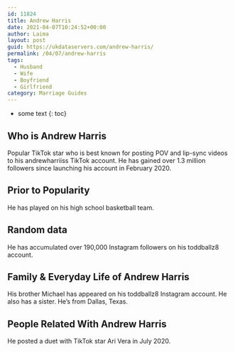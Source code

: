 ```yaml
---
id: 11824
title: Andrew Harris
date: 2021-04-07T10:24:52+00:00
author: Laima
layout: post
guid: https://ukdataservers.com/andrew-harris/
permalink: /04/07/andrew-harris
tags:
  - Husband
  - Wife
  - Boyfriend
  - Girlfriend
category: Marriage Guides
---
```


* some text
{: toc}


## Who is Andrew Harris
                  
                  
                  
Popular TikTok star who is best known for posting POV and lip-sync videos to his andrewharriiss TikTok account. He has gained over 1.3 million followers since launching his account in February 2020. 
                  
              
            
              
            
                
                
                
## Prior to Popularity
                  
                  
                  
He has played on his high school basketball team. 
                  
              
            
              
            
                
                
                
## Random data
                  
                  
                  
He has accumulated over 190,000 Instagram followers on his toddballz8 account. 
                  
              
            
              
            
                
                
                
## Family & Everyday Life of Andrew Harris
                  
                  
                  
His brother Michael has appeared on his toddballz8 Instagram account. He also has a sister. He&#8217;s from Dallas, Texas.
                  
              
            
              
            
                
                
                
## People Related With Andrew Harris
                  
                  
                  
He posted a duet with TikTok star Ari Vera in July 2020. 
                  
              
            
              
            
                
              
            
              
              
            
            
              
            
          
          
          